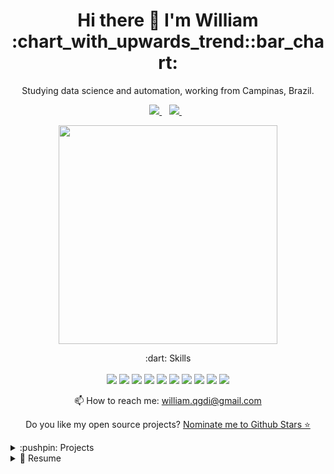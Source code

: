 <h1 align='center'>
  Hi there 👋 I'm William :chart_with_upwards_trend::bar_chart:
</h1>

<p align='center'>
  Studying data science and automation, working from Campinas, Brazil.
</p>



<p align='center'>
  
  <!--<a href="https://wa.me/5519974196747?text=Olá!%20William">
    <img src="https://img.shields.io/badge/WHATSAPP-%2325D366.svg?&style=for-the-badge&logo=whatsapp&logoColor=white" />
  </a>&nbsp;&nbsp;-->
  <a href="https://www.linkedin.com/in/williamsm01010101/">
    <img src="https://img.shields.io/badge/linkedin-%230077B5.svg?&style=for-the-badge&logo=linkedin&logoColor=white" />
  </a>&nbsp;&nbsp;
  <a href="https://www.instagram.com/_mendeswill/">
    <img src="https://img.shields.io/badge/instagram-%23E4405F.svg?&style=for-the-badge&logo=instagram&logoColor=white" />        
  </a>&nbsp;&nbsp;
  
</p>

<p align='center'>
  <a href="#"><img src="https://github-readme-stats.vercel.app/api?username=WilliamSMendes&show_icons=true&count_private=true&theme=radical" width="350"></a>

</p>

<p align='center'>
  :dart: Skills<br/><br/>
  <img src="https://img.shields.io/badge/Python-14354C?style=for-the-badge&logo=python&logoColor=white" />
  <img src="https://img.shields.io/badge/Git-F05032?style=for-the-badge&logo=git&logoColor=white" />
  <img src="https://img.shields.io/badge/Microsoft_Excel-217346?style=for-the-badge&logo=microsoft-excel&logoColor=white" />
  <img src="https://img.shields.io/badge/MySQL-00000F?style=for-the-badge&logo=mysql&logoColor=white" />
  <img src="https://img.shields.io/badge/MongoDB-4EA94B?style=for-the-badge&logo=mongodb&logoColor=white" />
  <img src="https://img.shields.io/badge/OpenCV-27338e?style=for-the-badge&logo=OpenCV&logoColor=white" />
  <img src="https://img.shields.io/badge/Selenium-43B02A?style=for-the-badge&logo=Selenium&logoColor=white" />
  <img src="https://img.shields.io/badge/Docker-2CA5E0?style=for-the-badge&logo=docker&logoColor=white" />
  <img src="https://img.shields.io/badge/Jupyter-F37626.svg?&style=for-the-badge&logo=Jupyter&logoColor=white" />
  <img src="https://img.shields.io/badge/Visual_Studio_Code-0078D4?style=for-the-badge&logo=visual%20studio%20code&logoColor=white" />
</p>



<p align='center'>
  📫 How to reach me: <a href='mailto:william.qgdi@gmail.com'>william.qgdi@gmail.com</a>
</p>

<p align='center'>
  Do you like my open source projects? <a href='https://stars.github.com/nominate/'>Nominate me to Github Stars ⭐</a>
</p>

<details>
  <summary>:pushpin: Projects</summary>

<p align='center'>
  <a href="#"><img src="https://github-readme-stats.vercel.app/api/pin/?username=WilliamSMendes&repo=computer-vision_audio-control&show_icons=true&count_private=true&theme=radical" width="350"></a>
  <a href="#"><img src="https://github-readme-stats.vercel.app/api/pin/?username=WilliamSMendes&repo=whatsbot-messenger&show_icons=true&count_private=true&theme=radical" width="350"></a>
  <a href="#"><img src="https://github-readme-stats.vercel.app/api/pin/?username=WilliamSMendes&repo=NLP_binary-classifier-tweets&show_icons=true&count_private=true&theme=radical" width="350"></a>
  <a href="#"><img src="https://github-readme-stats.vercel.app/api/pin/?username=WilliamSMendes&repo=wikipedia_text-to-speech&show_icons=true&count_private=true&theme=radical" width="350"></a>
  <a href="#"><img src="https://github-readme-stats.vercel.app/api/pin/?username=WilliamSMendes&repo=netflix_data_analysis&show_icons=true&count_private=true&theme=radical" width="350"></a>
  <a href="#"><img src="https://github-readme-stats.vercel.app/api/pin/?username=WilliamSMendes&repo=classification-titanic&show_icons=true&count_private=true&theme=radical" width="350"></a>
  <a href="#"><img src="https://github-readme-stats.vercel.app/api/pin/?username=WilliamSMendes&repo=multiclass-classification_students-profile&show_icons=true&count_private=true&theme=radical" width="350"></a>
  


</p>
</details>

<details>
  <summary>📃 Resume</summary>


## Education

- 📖 **Industrial Automation**\
📆 2021 - 2023\
📍 **IFSP -Federal Institute of Education, Science and Technology of São Paulo** - Piracicaba, Brazil

## Certifications


- :heavy_check_mark: **Essential Python Programming - Udemy**

-  :heavy_check_mark: **Python 101 for Data Science - IBM**

- :heavy_check_mark: **Machine Learning and Data Science A to Z - Udemy**

- :heavy_check_mark: **Behind The Code Marathon - IBM**

- :heavy_check_mark: **Programming Logic- Digital Innovation One**

## My Goal

<p>
  I'm studying Industrial Automation and intend to pursue a career in data analysis and machine learning and I am looking for my first Junior job / internship, i have a lot of dedication and willingness to learn!
</p>

</details>



